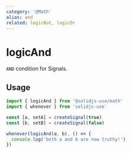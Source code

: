 ```yaml
---
category: '@Math'
alias: and
related: logicNot, logicOr
---
```


# logicAnd

`AND` condition for Signals.

## Usage

```ts
import { logicAnd } from '@solidjs-use/math'
import { whenever } from 'solidjs-use'

const [a, setA] = createSignal(true)
const [b, setB] = createSignal(false)

whenever(logicAnd(a, b), () => {
  console.log('both a and b are now truthy!')
})
```
